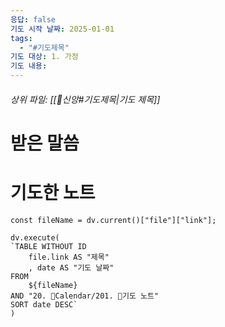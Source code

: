 ```yaml
---
응답: false
기도 시작 날짜: 2025-01-01
tags:
  - "#기도제목"
기도 대상: 1. 가정
기도 내용:
---
```

###### 상위 파일: [[🧭신앙#기도제목|기도 제목]]

# 받은 말씀


# 기도한 노트
```dataviewjs
const fileName = dv.current()["file"]["link"];

dv.execute(
`TABLE WITHOUT ID
	file.link AS "제목"
	, date AS "기도 날짜"
FROM
	${fileName}
AND "20. 📅Calendar/201. 🙏기도 노트"
SORT date DESC`
)
```

